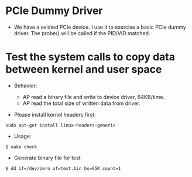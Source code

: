 # PCIe Dummy Driver
  * We have a existed PCIe device. I use it to exercise a basic PCIe dummy driver. The probe() will be called if the PID/VID matched.

# Test the system calls to copy data between kernel and user space
* Behavior:
  * AP read a binary file and write to device driver, 64KB/time.
  * AP read the total size of written data from driver.

* Please install kernel headers first:
```shell
sudo apt-get install linux-headers-generic
```

* Usage:
```shell
$ make check
```

* Generate binary file for test
```shell
$ dd if=/dev/zero of=test.bin bs=65K count=1

```

